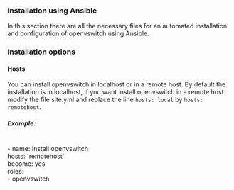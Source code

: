 ### Installation using Ansible
In this section there are all the necessary files for an automated installation and configuration of openvswitch using Ansible. 

### Installation options

#### Hosts

You can install openvswitch in localhost or in a remote host. By default the installation is in localhost, if you want install openvswitch in a remote host modify the file site.yml and replace the line `hosts: local` by `hosts: remotehost`.

##### Example:
<br />
- name: Install openvswitch
<br />
  hosts: `remotehost`
  <br />
  become: yes
  <br />
  roles:
  <br />
    - openvswitch
